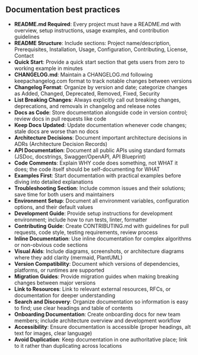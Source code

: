 ## Documentation best practices

- **README.md Required**: Every project must have a README.md with overview, setup instructions, usage examples, and contribution guidelines
- **README Structure**: Include sections: Project name/description, Prerequisites, Installation, Usage, Configuration, Contributing, License, Contact
- **Quick Start**: Provide a quick start section that gets users from zero to working example in minutes
- **CHANGELOG.md**: Maintain a CHANGELOG.md following keepachangelog.com format to track notable changes between versions
- **Changelog Format**: Organize by version and date; categorize changes as Added, Changed, Deprecated, Removed, Fixed, Security
- **List Breaking Changes**: Always explicitly call out breaking changes, deprecations, and removals in changelog and release notes
- **Docs as Code**: Store documentation alongside code in version control; review docs in pull requests like code
- **Keep Docs Updated**: Update documentation whenever code changes; stale docs are worse than no docs
- **Architecture Decisions**: Document important architecture decisions in ADRs (Architecture Decision Records)
- **API Documentation**: Document all public APIs using standard formats (JSDoc, docstrings, Swagger/OpenAPI, API Blueprint)
- **Code Comments**: Explain WHY code does something, not WHAT it does; the code itself should be self-documenting for WHAT
- **Examples First**: Start documentation with practical examples before diving into detailed explanations
- **Troubleshooting Section**: Include common issues and their solutions; save time for both users and maintainers
- **Environment Setup**: Document all environment variables, configuration options, and their default values
- **Development Guide**: Provide setup instructions for development environment; include how to run tests, linter, formatter
- **Contributing Guide**: Create CONTRIBUTING.md with guidelines for pull requests, code style, testing requirements, review process
- **Inline Documentation**: Use inline documentation for complex algorithms or non-obvious code sections
- **Visual Aids**: Include diagrams, screenshots, or architecture diagrams where they add clarity (mermaid, PlantUML)
- **Version Compatibility**: Document which versions of dependencies, platforms, or runtimes are supported
- **Migration Guides**: Provide migration guides when making breaking changes between major versions
- **Link to Resources**: Link to relevant external resources, RFCs, or documentation for deeper understanding
- **Search and Discovery**: Organize documentation so information is easy to find; use clear headings and table of contents
- **Onboarding Documentation**: Create onboarding docs for new team members; include architecture overview and development workflow
- **Accessibility**: Ensure documentation is accessible (proper headings, alt text for images, clear language)
- **Avoid Duplication**: Keep documentation in one authoritative place; link to it rather than duplicating across locations
